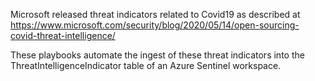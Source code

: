 Microsoft released threat indicators related to Covid19 as described at https://www.microsoft.com/security/blog/2020/05/14/open-sourcing-covid-threat-intelligence/

These playbooks automate the ingest of these threat indicators into the ThreatIntelligenceIndicator table of an Azure Sentinel workspace.
